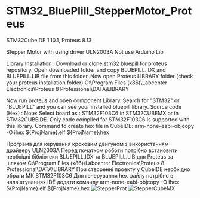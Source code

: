 # STM32_BluePIill_StepperMotor_Proteus
STM32CubeIDE 1.10.1, Proteus 8.13

Stepper Motor with using driver ULN2003A
Not use Arduino Lib

Library Installation :
Download or clone stm32 bluepill for proteus repository.
Open downloaded folder and copy BLUEPILL.IDX and BLUEPILL.LIB file from this folder.
Now open Proteus LIBRARY folder (check your proteus installation folder)
C:\Program Files (x86)\Labcenter Electronics\Proteus 8 Professional\DATA\LIBRARY

Now run proteus and open component Library.
Search for "STM32" or "BLUEPILL" and you can see your installed bluepill library.
Source code (Hex) :
Note: Select board as : STM32F103C6 in STM32CUBEMX or in STM32CUBEIDE. Only code compiled for STM32F103C6 is supported with this library.
Command to create hex file in CubeIDE:
arm-none-eabi-objcopy -O ihex ${ProjName}.elf ${ProjName}.hex

Програма для керування кроковим двигуном з використанням драйверу ULN2003A
Перед початком роботи потрібно встановити необхідні бібліотеки BLUEPILL.IDX та BLUEPILL.LIB для Proteus за шляхом
C:\Program Files (x86)\Labcenter Electronics\Proteus 8 Professional\DATA\LIBRARY
При створенні проекту у CubeIDE необхідно обрати МК STM32F103C6
Для генерування hex файлу потрібно в налаштуваннях IDE додати команду
arm-none-eabi-objcopy -O ihex ${ProjName}.elf ${ProjName}.hex
![StepperProt](https://user-images.githubusercontent.com/98404943/188277396-127f56c2-7864-47a0-8906-980f6c1ff159.png)
![StepperCubeMX](https://user-images.githubusercontent.com/98404943/188277400-b139e615-d594-4a3b-93b7-dd6aa69750ef.png)
